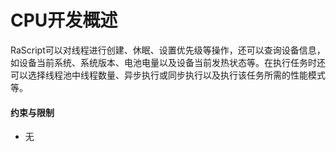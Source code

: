 # CPU开发概述

RaScript可以对线程进行创建、休眠、设置优先级等操作，还可以查询设备信息，如设备当前系统、系统版本、电池电量以及设备当前发热状态等。在执行任务时还可以选择线程池中线程数量、异步执行或同步执行以及执行该任务所需的性能模式等。

#### 约束与限制

* 无
